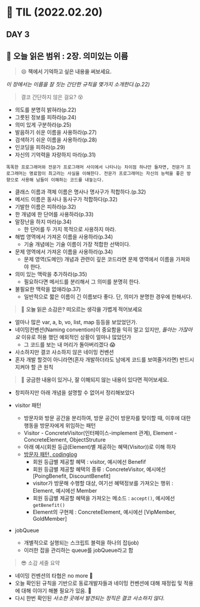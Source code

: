 
# :pencil: TIL (2022.02.20)
## DAY 3
:book: 오늘 읽은 범위 : 2장. 의미있는 이름
---

> :smile: **책에서 기억하고 싶은 내용을 써보세요.**
> 
*이 장에서는 이름을 잘 짓는 간단한 규칙을 몇가지 소개한다.(p.22)*
> 결코 간단하지 않은 걸요? :dizzy_face:

 - 의도를 분명히 밝혀라(p.22)
 - 그릇된 정보를 피하라(p.24)
 - 의미 있게 구분하라(p.25) 
 - 발음하기 쉬운 이름을 사용하라(p.27)
 - 검색하기 쉬운 이름을 사용하라(p.28)
 - 인코딩을 피하라(p.29)
 - 자신의 기억력을 자랑하지 마라(p.31)

```똑똑한 프로그래머와 전문가 프로그래머 사이에서 나타나는 차이점 하나만 들자면, 전문가 프로그래머는 명료함이 최고라는 사실을 이해한다. 전문가 프로그래머는 자신의 능력을 좋은 방향으로 사용해 남들이 이해하는 코드를 내놓는다.```
 - 클래스 이름과 객체 이름은 명사나 명사구가 적합하다.(p.32)
 - 메서드 이름은 동사나 동사구가 적합하다(p.32)
 - 기발한 이름은 피하라(p.32)
 - 한 개념에 한 단어를 사용하라(p.33)
 - 말장난을 하지 마라(p.34)
    * 한 단어를 두 가지 목적으로 사용하지 마라.
 - 해법 영역에서 가져온 이름을 사용하라(p.34)
    * 기술 개념에는 기술 이름이 가장 적합한 선택이다.
 - 문제 영역에서 가져온 이름을 사용하라(p.34)
    * 문제 영역(도메인) 개념과 관련이 깊은 코드라면 문제 영역에서 이름을 가져와야 한다.
 - 의미 있는 맥락을 추가하라(p.35)
    * 필요하다면 메서드를 분리해서 그 의미를 분명히 한다.
 - 불필요한 맥락을 없애라(p.37)
    * 일반적으로 짧은 이름이 긴 이름보다 좋다. 단, 의미가 분명한 경우에 한해서다.
> :thinking: **오늘 읽은 소감은? 떠오르는 생각을 가볍게 적어보세요**
- 얼마나 많은 var, a, b, vo, list, map 등등을 보았었던가.
- 네이밍컨벤션(Naming convention)이 중요함을 익히 알고 있지만, *돌아는 가잖아요* 이유로 허용 했던 예외적인 상황이 얼마나 많았던가
  * 그 코드를 보는 내 머리가 돌아버리겠다 :scream:
- 사소하지만 결코 사소하지 않은 네이밍 컨벤션
- 혼자 개발 할것이 아니라면(혼자 개발하더라도 남에게 코드를 보여줄거라면) 반드시 지켜야 할 큰 원칙

> :mag_right: **궁금한 내용이 있거나, 잘 이해되지 않는 내용이 있다면 적어보세요.**
 - 창피하지만 아래 개념을 설명할 수 없어서 정리해보았다
 - visitor 패턴
    * 방문자와 방문 공간을 분리하여, 방문 공간이 방문자를 맞이할 때, 이후에 대한 행동을 방문자에게 위임하는 패턴
    * Visitor - ConcreteVisitor(인터페이스-implement 관계), Element - ConcreteElement, ObjectStruture
    * 아래 예시(회원 등급(Element)별 제공하는 혜택(Visitor))로 이해 하자
    * [방문자 패턴, codinglog](https://thecodinglog.github.io/design/2019/10/29/visitor-pattern.html)
      + 회원 등급별 제공할 혜택 : visitor, 예시에선 Benefif
      + 회원 등급별 제공할 혜택의 종류 : ConcreteVisitor, 예시에선 [PoingBenefit, DiscountBenefit]
      + visitor가 방문해 수행할 대상, 여기선 혜택정보를 가져오는 행위 : Element, 예시에선 Member 
      + 회원 등급별 제공할 혜택을 가져오는 메소드 : ```accept()```, 예시에선 ```getBenefit()```
      + Element의 구현체 : ConcreteElement, 예시에선 [VipMember, GoldMember]

 - jobQueue
   * 개별적으로 실행되는 스크립트 블럭을 하나의 잡(job)
   * 이러한 잡을 관리하는 queue를 jobQueue라고 함

> :sunglasses: 소감 세줄 요약
 - 네이밍 컨벤션의 타협은 no more :punch:
 - 오늘 확인된 규칙을 기반으로 동료개발자들과 네이밍 컨벤션에 대해 재정립 및 적용에 대해 이야기 해볼 필요가 있음. :handshake:
 - 다시 한번 확인된 *사소한 곳에서 발견되는 정직은 결코 사소하지 않다.*
 
 